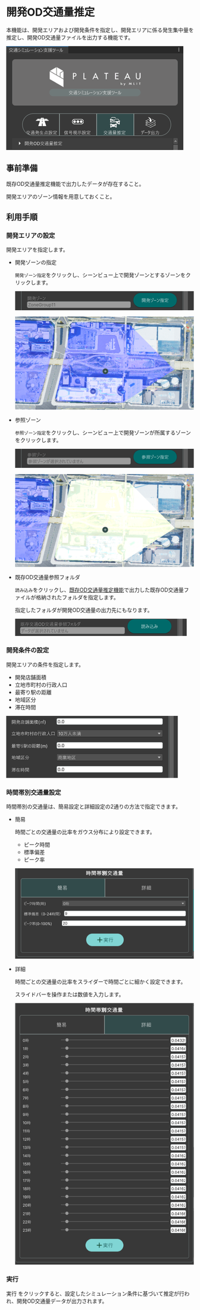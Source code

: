 # 開発OD交通量推定

本機能は、開発エリアおよび開発条件を指定し、開発エリアに係る発生集中量を推定し、開発OD交通量ファイルを出力する機能です。

![開発OD交通量推定](../resources/DevelopEstimation/MenuTab.png)

## 事前準備

既存OD交通量推定機能で出力したデータが存在すること。

開発エリアのゾーン情報を用意しておくこと。

## 利用手順

### 開発エリアの設定

開発エリアを指定します。

- 開発ゾーンの指定

  `開発ゾーン指定`をクリックし、シーンビュー上で開発ゾーンとするゾーンをクリックします。
  
  ![ゾーン指定](../resources/DevelopEstimation/DevelopAreaButton.png)

  ![開発ゾーン指定](../resources/DevelopEstimation/DevelopArea.png)

- 参照ゾーン

  `参照ゾーン指定`をクリックし、シーンビュー上で開発ゾーンが所属するゾーンをクリックします。

  ![ゾーン指定](../resources/DevelopEstimation/DevelopRefButton.png)

  ![参照ゾーン指定](../resources/DevelopEstimation/DevelopRef.png)

- 既存OD交通量参照フォルダ
  
  `読み込み`をクリックし、[既存OD交通量推定機能](../manual/CurrentEstimation.md)で出力した既存OD交通量ファイルが格納されたフォルダを指定します。

  指定したフォルダが開発OD交通量の出力先にもなります。
  
  ![開発OD交通量推定](../resources/DevelopEstimation/EstimationOD.png)

### 開発条件の設定

開発エリアの条件を指定します。

  - 開発店舗面積
  - 立地市町村の行政人口
  - 最寄り駅の距離
  - 地域区分
  - 滞在時間

  ![開発OD交通量推定](../resources/DevelopEstimation/EstimationConditions.png)

### 時間帯別交通量設定

時間帯別の交通量は、簡易設定と詳細設定の2通りの方法で指定できます。

- 簡易
  
  時間ごとの交通量の比率をガウス分布により設定できます。

  - ピーク時間
  - 標準偏差
  - ピーク率

  ![開発OD交通量推定](../resources/DevelopEstimation/TrafficSimple.png)

- 詳細
  
  時間ごとの交通量の比率をスライダーで時間ごとに細かく設定できます。

  スライドバーを操作または数値を入力します。

  ![開発OD交通量推定](../resources/DevelopEstimation/TrafficDetail.png)


### 実行

実行 をクリックすると、設定したシミュレーション条件に基づいて推定が行われ、開発OD交通量データが出力されます。